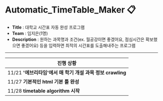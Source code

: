 # Automatic_TimeTable_Maker :clipboard:

- **Title** : 대학교 시간표 자동 완성 프로그램
- **Team** : 임지은(1명)
- **Description** : 원하는 과목명과 조건(ex. 월공강이면 좋겠어요, 점심시간은 확보했으면 좋겠어요) 등을 입력하면 최적의 시간표를 도출해내주는 프로그램

-------------------------------------------------------------
| 진행 상황  |
|-------------|
|11/21 **'에브리타임'에서 매 학기 개설 과목 정보 crawling**|
|11/27 **기본적인 html 기본 틀 완성**|
|11/28 **timetable algorithm 시작**|
